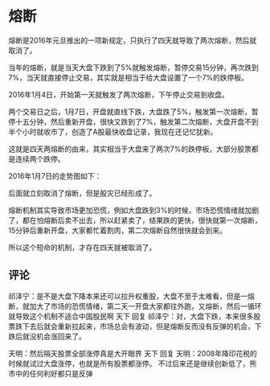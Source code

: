 # 熔断

熔断是2016年元旦推出的一项新规定，只执行了四天就导致了两次熔断，然后就取消了。

当年的熔断，就是当天大盘下跌到了5%就触发熔断，暂停交易15分钟，再次跌到7%，当天就直接停止交易，其实就是相当于给大盘设置了一个7%的跌停板。

2016年1月4日，开始第一天就触发了两次熔断，下午停止交易到收盘。

两个交易日之后，1月7日，开盘就直线下跌，大盘跌了5%，触发第一次熔断，暂停十五分钟，然后重新开盘，很快又跌到了7%，触发第二次熔断，大盘开盘不到半个小时就收市了，创造了A股最快收盘记录，我现在还记忆犹新。

这就是四天两熔断的由来，其实相当于大盘来了两次7%的跌停板，大部分股票都是连续两个跌停。

2016年1月7日的走势图如下：

后面就立刻取消了熔断，但是股灾已经形成了。

熔断机制其实导致市场更加恐慌，例如大盘跌到3%的时候，市场恐慌情绪就加剧了，都在怕熔断后卖不出去，所以赶紧卖了，结果跌的更快，很快就第一次熔断，15分钟后重新开盘，大家都忙着割肉，第二次熔断自然很快就会到来。

所以这个短命的机制，才存在四天就被取消了。

## 评论
祁泽宁：是不是大盘下降本来还可以拉升权重股，大盘不至于太难看，但是一熔断，就加大了市场的恐慌情绪，第二天一开盘大家都往外跑，又熔断，然后一循环就导致这个机制不适合中国股民啊
天下 回复 祁泽宁：对，大盘下跌，本来很多股票跌下去后就会重新拉起来，市场总会有波动，但是熔断反而没有反弹的机会，下跌后就没机会涨回来了。

天明：然后隔天股票全部涨停真是大开眼界
天下 回复 天明：2008年降印花税的时候就试过大盘涨停，也就是所有股票都涨停。
不过后来还是继续创新低了，熊市中的任何利好都只是反弹
